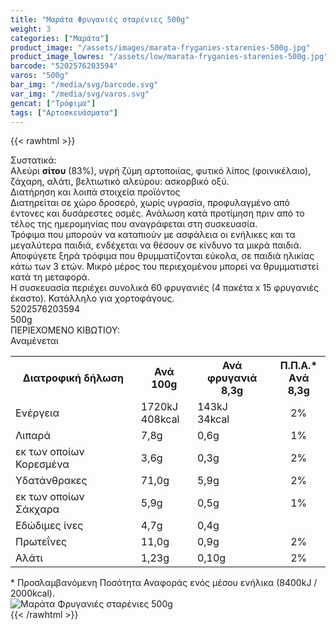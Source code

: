 ```yaml
---
title: "Μαράτα Φρυγανιές σταρένιες 500g"
weight: 3
categories: ["Μαράτα"]
product_image: "/assets/images/marata-fryganies-starenies-500g.jpg"
product_image_lowres: "/assets/low/marata-fryganies-starenies-500g.jpg"
barcode: "5202576203594"
varos: "500g"
bar_img: "/media/svg/barcode.svg"
var_img: "/media/svg/varos.svg"
gencat: ["Τρόφιμα"]
tags: ["Αρτοσκευάσματα"]
---
```

{{< rawhtml >}}

<div class="sload262"><div class="product"><div id="sistatika">Συστατικά:</div><div class="alltext">Αλεύρι <b>σίτου</b> (83%), υγρή ζύμη αρτοποιίας, φυτικό λίπος (φοινικέλαιο), ζάχαρη, αλάτι, βελτιωτικό αλεύρου: ασκορβικό οξύ.<br></div><div id="loipa">Διατήρηση και λοιπά στοιχεία προϊόντος</div><div class="alltext">Διατηρείται σε χώρο δροσερό, χωρίς υγρασία, προφυλαγμένο από έντονες και δυσάρεστες οσμές. Ανάλωση κατά προτίμηση πριν από το τέλος της ημερομηνίας που αναγράφεται στη συσκευασία.<br>Τρόφιμα που μπορούν να καταπιούν με ασφάλεια οι ενήλικες και τα μεγαλύτερα παιδιά, ενδέχεται να θέσουν σε κίνδυνο τα μικρά παιδιά. Αποφύγετε ξηρά τρόφιμα που θρυμματίζονται εύκολα, σε παιδιά ηλικίας κάτω των 3 ετών. Mικρό μέρος του περιεχομένου μπορεί να θρυμματιστεί κατά τη μεταφορά.<br>Η συσκευασία περιέχει συνολικά 60 φρυγανιές (4 πακέτα x 15 φρυγανιές έκαστο). Κατάλληλο για χορτοφάγους.<br></div><div id="barcode"><div id="barimage1"></div><span id="bartext">5202576203594</span></div><div id="varos"><div id="varosimage1"></div><span id="varostext">500g</span></div><div id="kivotio">ΠΕΡΙΕΧΟΜΕΝΟ ΚΙΒΩΤΙΟΥ:<br>Αναμένεται</div><div class="tabout"><table id="diatable"><tbody><tr><th>Διατροφική δήλωση</th><th>Ανά 100g</th><th>Ανά<br>φρυγανιά 8,3g</th><th>Π.Π.Α.*<br>Aνά 8,3g</th></tr><tr><td class="texr2">Ενέργεια</td><td class="texr">1720kJ<br>408kcal</td><td class="texr">143kJ<br>34kcal</td><td class="texr" style="text-align:center">2%</td></tr><tr><td class="texr2">Λιπαρά</td><td class="texr">7,8g</td><td class="texr">0,6g</td><td class="texr" style="text-align:center">1%</td></tr><tr><td class="gray">εκ των οποίων Κορεσµένα</td><td class="gray2">3,6g</td><td class="gray2">0,3g</td><td class="gray2" style="text-align:center">2%</td></tr><tr><td class="texr2">Yδατάνθρακες</td><td class="texr">71,0g</td><td class="texr">5,9g</td><td class="texr" style="text-align:center">2%</td></tr><tr><td class="gray">εκ των οποίων Σάκχαρα</td><td class="gray2">5,9g</td><td class="gray2">0,5g</td><td class="gray2" style="text-align:center">1%</td></tr><tr><td class="texr2">Eδώδιμες ίνες</td><td class="texr">4,7g</td><td class="texr">0,4g</td><td class="texr" style="text-align:center"></td></tr><tr><td class="texr2">Πρωτεΐνες</td><td class="texr">11,0g</td><td class="texr">0,9g</td><td class="texr" style="text-align:center">2%</td></tr><tr><td class="texr2">Αλάτι</td><td class="texr">1,23g</td><td class="texr">0,10g</td><td class="texr" style="text-align:center">2%</td></tr></tbody></table></div><div class="alltext">* Προσλαμβανόμενη Ποσότητα Αναφοράς ενός μέσου ενήλικα (8400kJ / 2000kcal).</div><div class="pimg"><img alt="Μαράτα Φρυγανιές σταρένιες 500g" title="Μαράτα Φρυγανιές σταρένιες 500g" src="/assets/images/marata-fryganies-starenies-500g.jpg"></div></div></div>
{{< /rawhtml >}}


